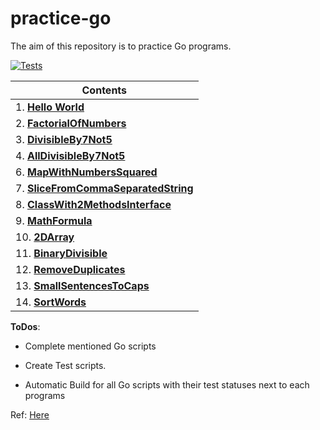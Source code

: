 # practice-go

The aim of this repository is to practice Go programs.

[![Tests](https://github.com/Praveenk8051/practice-go/actions/workflows/go-tests.yml/badge.svg)](https://github.com/Praveenk8051/practice-go/actions/workflows/go-tests.yml)

| Contents|
| ---------------------- |
| 1. [**Hello World**](https://github.com/Praveenk8051/practice-go/tree/main/HelloWorld) | 
| 2. [**FactorialOfNumbers**](https://github.com/Praveenk8051/practice-go/tree/main/FactorialOfNumbers) |
| 3. [**DivisibleBy7Not5**](https://github.com/Praveenk8051/practice-go/tree/main/DivisibleBy7Not5) |
| 4. [**AllDivisibleBy7Not5**](https://github.com/Praveenk8051/practice-go/tree/main/AllDivisibleBy7Not5) |
| 6. [**MapWithNumbersSquared**](https://github.com/Praveenk8051/practice-go/tree/main/MapWithNumbersSquared) |
| 7. [**SliceFromCommaSeparatedString**](https://github.com/Praveenk8051/practice-go/tree/main/SliceFromCommaSeparatedString) |
| 8. [**ClassWith2MethodsInterface**](https://github.com/Praveenk8051/practice-go/tree/main/ClassWith2MethodsInterface) |
| 9. [**MathFormula**](https://github.com/Praveenk8051/practice-go/tree/main/MathFormula) |
| 10. [**2DArray**](https://github.com/Praveenk8051/practice-go/tree/main/2DArray) |
| 11. [**BinaryDivisible**](https://github.com/Praveenk8051/practice-go/tree/main/BinaryDivisible) |
| 12. [**RemoveDuplicates**](https://github.com/Praveenk8051/practice-go/tree/main/RemoveDuplicates) |
| 13. [**SmallSentencesToCaps**](https://github.com/Praveenk8051/practice-go/tree/main/SmallSentencesToCaps) |
| 14. [**SortWords**](https://github.com/Praveenk8051/practice-go/tree/main/SortWords) |

**ToDos**:

* Complete mentioned Go scripts

* Create Test scripts.

* Automatic Build for all Go scripts with their test statuses next to each programs

Ref: [Here](https://github.com/cblte/100-golang-exercises/tree/main)

